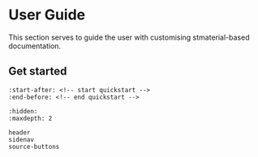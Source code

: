 # User Guide

This section serves to guide the user with customising stmaterial-based documentation.

## Get started

```{include} ../../README.md
:start-after: <!-- start quickstart -->
:end-before: <!-- end quickstart -->
```

```{toctree}
:hidden:
:maxdepth: 2

header
sidenav
source-buttons
```
